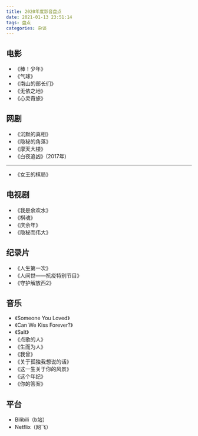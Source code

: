 ```yaml
---
title: 2020年度影音盘点
date: 2021-01-13 23:51:14
tags: 盘点
categories: 杂谈
---
```


## 电影

- 《棒！少年》
- 《气球》
- 《南山的部长们》
- 《无依之地》
- 《心灵奇旅》

## 网剧

- 《沉默的真相》
- 《隐秘的角落》
- 《摩天大楼》
- 《白夜追凶》(2017年)

---

- 《女王的棋局》

## 电视剧

- 《我是余欢水》
- 《棋魂》
- 《庆余年》
- 《隐秘而伟大》

## 纪录片

- 《人生第一次》
- 《人间世——抗疫特别节目》
- 《守护解放西2》

## 音乐

- 《Someone You Loved》
- 《Can We Kiss Forever?》
- 《Salt》
- 《点歌的人》
- 《生而为人》
- 《我曾》
- 《关于孤独我想说的话》
- 《这一生关于你的风景》
- 《这个年纪》
- 《你的答案》

## 平台

- Bilibili（b站）
- Netflix（网飞）
